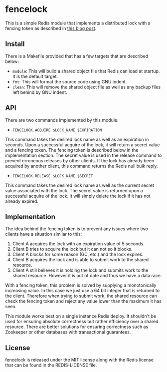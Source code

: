 # fencelock
This is a simple Redis module that implements a distributed lock with a fencing token as described
in [this blog post](https://martin.kleppmann.com/2016/02/08/how-to-do-distributed-locking.html).

## Install
There is a Makefile provided that has a few targets that are described below:
- `module`: This will build a shared object file that Redis can load at startup. It is the default
target.
- `fmt`: This will format the source code using GNU indent.
- `clean`: This will remove the shared object file as well as any backup files left behind by GNU
indent.

## API
There are two commands implemented by this module.

- `FENCELOCK.ACQUIRE $LOCK_NAME $EXPIRATION`

This command takes the desired lock name as well as an expiration in seconds. Upon a successful
acquire of the lock, it will return a secret value and a fencing token. The fencing token is
described below in the implementation section. The secret value is used in the release command to
prevent erroneous releases by other clients. If the lock has already been acquired by another
client, this command returns the Redis null bulk reply.

- `FENCELOCK.RELEASE $LOCK_NAME $SECRET`

This command takes the desired lock name as well as the current secret value associated with the
lock. The secret value is returned upon a successful acquire of the lock. It will simply delete the
lock if it has not already expired.

## Implementation
The idea behind the fencing token is to prevent any issues where two clients have a situation
similar to this:
1. Client A acquires the lock with an expiration value of 5 seconds.
2. Client B tries to acquire the lock but it can not so it blocks.
3. Client A blocks for some reason (GC, etc.) and the lock expires.
4. Client B acquires the lock and is able to submit work to the shared resource.
5. Client A still believes it is holding the lock and submits work to the shared resource. However
it is out of date and thus we have a data race.

With a fencing token, this problem is solved by supplying a monotonically increasing value. In this
case we just use a 64 bit integer that is returned to the client. Therefore when trying to submit
work, the shared resource can check the fencing token and reject any value lower than the maximum
it has seen.

This module works best on a single instance Redis deploy. It shouldn't be used for ensuring
absolute correctness but rather efficiency over a shared resource. There are better solutions for
ensuring correctness such as Zookeeper or other databases with transactional guarantees.

## License
fencelock is released under the MIT license along with the Redis license that can be found in the
REDIS-LICENSE file.
